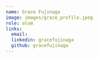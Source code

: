 ```yaml
---
name: Grace Fujinaga
image: images/grace_profile.jpeg
role: alum
links:
  email:
  linkedin: gracefujinaga
  github: gracefujinaga
---
```


